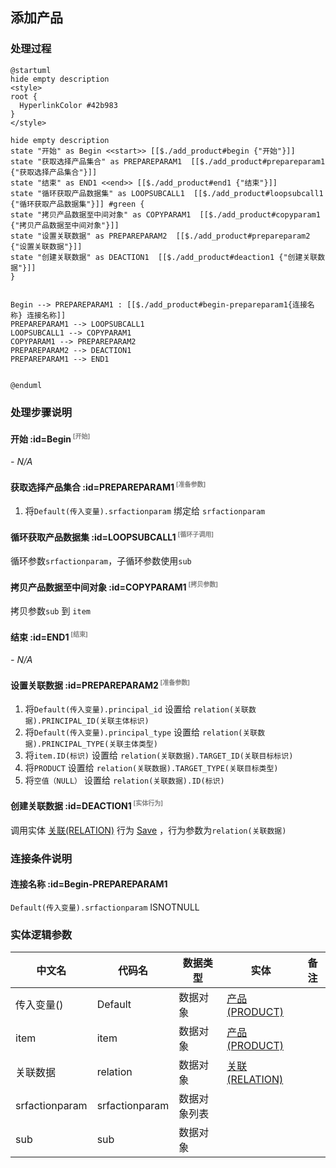 ## 添加产品 <!-- {docsify-ignore-all} -->

   

### 处理过程

```plantuml
@startuml
hide empty description
<style>
root {
  HyperlinkColor #42b983
}
</style>

hide empty description
state "开始" as Begin <<start>> [[$./add_product#begin {"开始"}]]
state "获取选择产品集合" as PREPAREPARAM1  [[$./add_product#prepareparam1 {"获取选择产品集合"}]]
state "结束" as END1 <<end>> [[$./add_product#end1 {"结束"}]]
state "循环获取产品数据集" as LOOPSUBCALL1  [[$./add_product#loopsubcall1 {"循环获取产品数据集"}]] #green {
state "拷贝产品数据至中间对象" as COPYPARAM1  [[$./add_product#copyparam1 {"拷贝产品数据至中间对象"}]]
state "设置关联数据" as PREPAREPARAM2  [[$./add_product#prepareparam2 {"设置关联数据"}]]
state "创建关联数据" as DEACTION1  [[$./add_product#deaction1 {"创建关联数据"}]]
}


Begin --> PREPAREPARAM1 : [[$./add_product#begin-prepareparam1{连接名称} 连接名称]]
PREPAREPARAM1 --> LOOPSUBCALL1
LOOPSUBCALL1 --> COPYPARAM1
COPYPARAM1 --> PREPAREPARAM2
PREPAREPARAM2 --> DEACTION1
PREPAREPARAM1 --> END1


@enduml
```


### 处理步骤说明

#### 开始 :id=Begin<sup class="footnote-symbol"> <font color=gray size=1>[开始]</font></sup>



*- N/A*
#### 获取选择产品集合 :id=PREPAREPARAM1<sup class="footnote-symbol"> <font color=gray size=1>[准备参数]</font></sup>



1. 将`Default(传入变量).srfactionparam` 绑定给  `srfactionparam`

#### 循环获取产品数据集 :id=LOOPSUBCALL1<sup class="footnote-symbol"> <font color=gray size=1>[循环子调用]</font></sup>



循环参数`srfactionparam`，子循环参数使用`sub`
#### 拷贝产品数据至中间对象 :id=COPYPARAM1<sup class="footnote-symbol"> <font color=gray size=1>[拷贝参数]</font></sup>



拷贝参数`sub` 到 `item`

#### 结束 :id=END1<sup class="footnote-symbol"> <font color=gray size=1>[结束]</font></sup>



*- N/A*

#### 设置关联数据 :id=PREPAREPARAM2<sup class="footnote-symbol"> <font color=gray size=1>[准备参数]</font></sup>



1. 将`Default(传入变量).principal_id` 设置给  `relation(关联数据).PRINCIPAL_ID(关联主体标识)`
2. 将`Default(传入变量).principal_type` 设置给  `relation(关联数据).PRINCIPAL_TYPE(关联主体类型)`
3. 将`item.ID(标识)` 设置给  `relation(关联数据).TARGET_ID(关联目标标识)`
4. 将`PRODUCT` 设置给  `relation(关联数据).TARGET_TYPE(关联目标类型)`
5. 将`空值（NULL）` 设置给  `relation(关联数据).ID(标识)`

#### 创建关联数据 :id=DEACTION1<sup class="footnote-symbol"> <font color=gray size=1>[实体行为]</font></sup>



调用实体 [关联(RELATION)](module/crm/relation.md) 行为 [Save](module/crm/relation#行为) ，行为参数为`relation(关联数据)`


### 连接条件说明
#### 连接名称 :id=Begin-PREPAREPARAM1

`Default(传入变量).srfactionparam` ISNOTNULL


### 实体逻辑参数

|    中文名   |    代码名    |  数据类型    |  实体   |备注 |
| --------| --------| -------- | -------- | --------   |
|传入变量(<i class="fa fa-check"/></i>)|Default|数据对象|[产品(PRODUCT)](module/crm/product.md)||
|item|item|数据对象|[产品(PRODUCT)](module/crm/product.md)||
|关联数据|relation|数据对象|[关联(RELATION)](module/crm/relation.md)||
|srfactionparam|srfactionparam|数据对象列表|||
|sub|sub|数据对象|||
